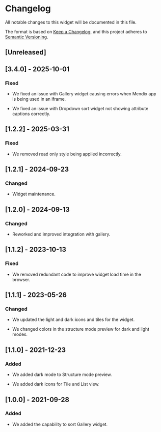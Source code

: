# Changelog

All notable changes to this widget will be documented in this file.

The format is based on [Keep a Changelog](https://keepachangelog.com/en/1.0.0/), and this project adheres to [Semantic Versioning](https://semver.org/spec/v2.0.0.html).

## [Unreleased]

## [3.4.0] - 2025-10-01

### Fixed

- We fixed an issue with Gallery widget causing errors when Mendix app is being used in an iframe.

- We fixed an issue with Dropdown sort widget not showing attribute captions correctly.

## [1.2.2] - 2025-03-31

### Fixed

- We removed read only style being applied incorrectly.

## [1.2.1] - 2024-09-23

### Changed

- Widget maintenance.

## [1.2.0] - 2024-09-13

### Changed

- Reworked and improved integration with gallery.

## [1.1.2] - 2023-10-13

### Fixed

- We removed redundant code to improve widget load time in the browser.

## [1.1.1] - 2023-05-26

### Changed

- We updated the light and dark icons and tiles for the widget.

- We changed colors in the structure mode preview for dark and light modes.

## [1.1.0] - 2021-12-23

### Added

- We added dark mode to Structure mode preview.

- We added dark icons for Tile and List view.

## [1.0.0] - 2021-09-28

### Added

- We added the capability to sort Gallery widget.
